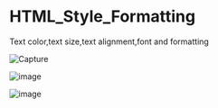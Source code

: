 # HTML_Style_Formatting
Text color,text size,text alignment,font and formatting


![Capture](https://user-images.githubusercontent.com/82764021/118921593-14124600-b956-11eb-9d37-c1f5897b3883.PNG)

![image](https://user-images.githubusercontent.com/82764021/118921748-563b8780-b956-11eb-86e7-760cb22a4019.png)

![image](https://user-images.githubusercontent.com/82764021/118921870-926ee800-b956-11eb-93a7-305fd79a140b.png)


